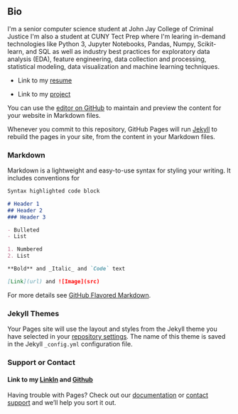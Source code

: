 ## Bio

I'm a senior computer science student at John Jay College of Criminal Justice
I'm also a student at CUNY Tect Prep where I'm learing in-demand technologies
like Python 3, Jupyter Notebooks, Pandas, Numpy, Scikit-learn, and SQL as well as 
industry best practices for exploratory data analysis (EDA), feature engineering, 
data collection and processing, statistical modeling, data visualization and machine 
learning techniques.
  

- Link to my [resume](https://docs.google.com/document/d/1D61x2ecshXU5tsKiTLjcZZXF9IKfNtii-fgznKAqUvM/edit?usp=sharing)

- Link to my [project](https://github.com/JorgeGranda72/police-brutality-project)

You can use the [editor on GitHub](https://github.com/JorgeGranda72/JorgeGranda72.github.io/edit/main/index.md) to maintain and preview the content for your website in Markdown files.

Whenever you commit to this repository, GitHub Pages will run [Jekyll](https://jekyllrb.com/) to rebuild the pages in your site, from the content in your Markdown files.

### Markdown

Markdown is a lightweight and easy-to-use syntax for styling your writing. It includes conventions for

```markdown
Syntax highlighted code block

# Header 1
## Header 2
### Header 3

- Bulleted
- List

1. Numbered
2. List

**Bold** and _Italic_ and `Code` text

[Link](url) and ![Image](src)
```

For more details see [GitHub Flavored Markdown](https://guides.github.com/features/mastering-markdown/).

### Jekyll Themes

Your Pages site will use the layout and styles from the Jekyll theme you have selected in your [repository settings](https://github.com/JorgeGranda72/JorgeGranda72.github.io/settings/pages). The name of this theme is saved in the Jekyll `_config.yml` configuration file.

### Support or Contact
#### Link to my [LinkIn](https://linkedin.com/in/jorgegrandar) and [Github](https://github.com/JorgeGranda72)

Having trouble with Pages? Check out our [documentation](https://docs.github.com/categories/github-pages-basics/) or [contact support](https://support.github.com/contact) and we’ll help you sort it out.

